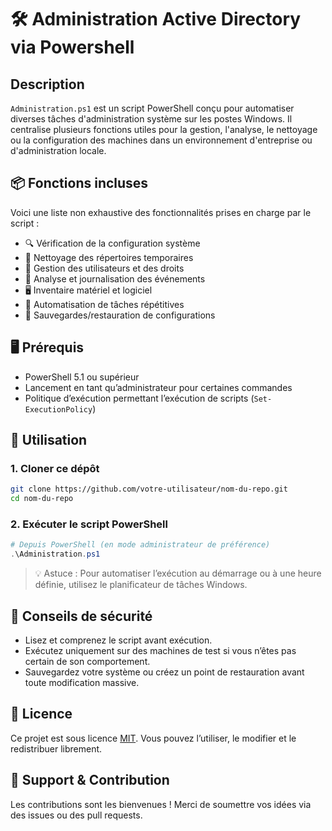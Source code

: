 # 🛠️ Administration Active Directory via Powershell

## Description

`Administration.ps1` est un script PowerShell conçu pour automatiser diverses tâches d'administration système sur les postes Windows. Il centralise plusieurs fonctions utiles pour la gestion, l'analyse, le nettoyage ou la configuration des machines dans un environnement d'entreprise ou d'administration locale.

## 📦 Fonctions incluses

Voici une liste non exhaustive des fonctionnalités prises en charge par le script :

- 🔍 Vérification de la configuration système
- 📂 Nettoyage des répertoires temporaires
- 🔐 Gestion des utilisateurs et des droits
- 📝 Analyse et journalisation des événements
- 🖥️ Inventaire matériel et logiciel
- 🔄 Automatisation de tâches répétitives
- 💾 Sauvegardes/restauration de configurations

## 🖥️ Prérequis

- PowerShell 5.1 ou supérieur
- Lancement en tant qu’administrateur pour certaines commandes
- Politique d’exécution permettant l’exécution de scripts (`Set-ExecutionPolicy`)

## 🚀 Utilisation

### 1. Cloner ce dépôt

```bash
git clone https://github.com/votre-utilisateur/nom-du-repo.git
cd nom-du-repo
```

### 2. Exécuter le script PowerShell

```powershell
# Depuis PowerShell (en mode administrateur de préférence)
.\Administration.ps1
```

> 💡 Astuce : Pour automatiser l’exécution au démarrage ou à une heure définie, utilisez le planificateur de tâches Windows.

## 🧪 Conseils de sécurité

- Lisez et comprenez le script avant exécution.
- Exécutez uniquement sur des machines de test si vous n’êtes pas certain de son comportement.
- Sauvegardez votre système ou créez un point de restauration avant toute modification massive.

## 📄 Licence

Ce projet est sous licence [MIT](LICENSE). Vous pouvez l’utiliser, le modifier et le redistribuer librement.

## 🙋 Support & Contribution

Les contributions sont les bienvenues ! Merci de soumettre vos idées via des issues ou des pull requests.